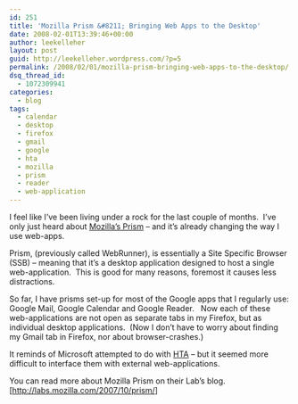```yaml
---
id: 251
title: 'Mozilla Prism &#8211; Bringing Web Apps to the Desktop'
date: 2008-02-01T13:39:46+00:00
author: leekelleher
layout: post
guid: http://leekelleher.wordpress.com/?p=5
permalink: /2008/02/01/mozilla-prism-bringing-web-apps-to-the-desktop/
dsq_thread_id:
  - 1072309941
categories:
  - blog
tags:
  - calendar
  - desktop
  - firefox
  - gmail
  - google
  - hta
  - mozilla
  - prism
  - reader
  - web-application
---
```

I feel like I&#8217;ve been living under a rock for the last couple of months.  I&#8217;ve only just heard about [Mozilla&#8217;s Prism](http://wiki.mozilla.org/Prism) &#8211; and it&#8217;s already changing the way I use web-apps.

Prism, (previously called WebRunner), is essentially a Site Specific Browser (SSB) &#8211; meaning that it&#8217;s a desktop application designed to host a single web-application.  This is good for many reasons, foremost it causes less distractions.

So far, I have prisms set-up for most of the Google apps that I regularly use: Google Mail, Google Calendar and Google Reader.   Now each of these web-applications are not open as separate tabs in my Firefox, but as individual desktop applications.  (Now I don&#8217;t have to worry about finding my Gmail tab in Firefox, nor about browser-crashes.)

It reminds of Microsoft attempted to do with [HTA](http://en.wikipedia.org/wiki/HTML_Application) &#8211; but it seemed more difficult to interface them with external web-applications.

You can read more about Mozilla Prism on their Lab&#8217;s blog. [<http://labs.mozilla.com/2007/10/prism/>]